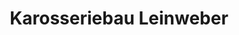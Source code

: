 ---
title: "Karosseriebau Leinweber"
url: /dautphetal/karosseriebau-leinweber/
shop: Autowerkstatt
---